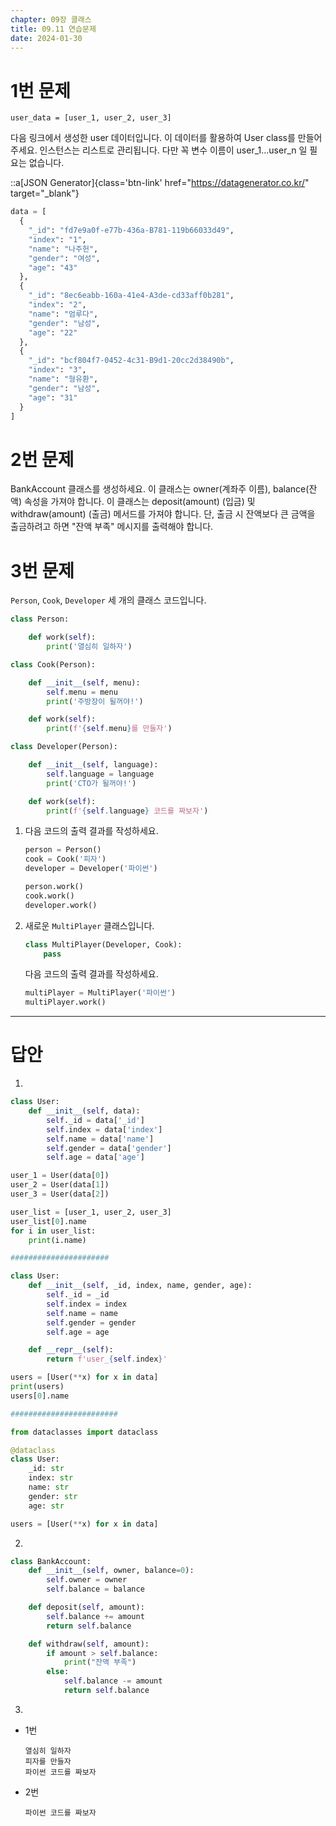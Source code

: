 ```yaml
---
chapter: 09장 클래스
title: 09.11 연습문제
date: 2024-01-30
---
```


# 1번 문제

```
user_data = [user_1, user_2, user_3]
```

다음 링크에서 생성한 user 데이터입니다. 이 데이터를 활용하여 User class를 만들어주세요. 인스턴스는 리스트로 관리됩니다. 다만 꼭 변수 이름이 user_1...user_n 일 필요는 없습니다.

::a[JSON Generator]{class='btn-link' href="https://datagenerator.co.kr/" target="\_blank"}

```python
data = [
  {
    "_id": "fd7e9a0f-e77b-436a-B781-119b66033d49",
    "index": "1",
    "name": "나주헌",
    "gender": "여성",
    "age": "43"
  },
  {
    "_id": "8ec6eabb-160a-41e4-A3de-cd33aff0b281",
    "index": "2",
    "name": "엄루다",
    "gender": "남성",
    "age": "22"
  },
  {
    "_id": "bcf804f7-0452-4c31-B9d1-20cc2d38490b",
    "index": "3",
    "name": "형유환",
    "gender": "남성",
    "age": "31"
  }
]
```

# 2번 문제

BankAccount 클래스를 생성하세요. 이 클래스는 owner(계좌주 이름), balance(잔액) 속성을 가져야 합니다. 이 클래스는 deposit(amount) (입금) 및 withdraw(amount) (출금) 메서드를 가져야 합니다. 단, 출금 시 잔액보다 큰 금액을 출금하려고 하면 "잔액 부족" 메시지를 출력해야 합니다.

# 3번 문제

`Person`, `Cook`, `Developer` 세 개의 클래스 코드입니다.

```python
class Person:

    def work(self):
        print('열심히 일하자')

class Cook(Person):

    def __init__(self, menu):
        self.menu = menu
        print('주방장이 될꺼야!')

    def work(self):
        print(f'{self.menu}를 만들자')

class Developer(Person):

    def __init__(self, language):
        self.language = language
        print('CTO가 될꺼야!')

    def work(self):
        print(f'{self.language} 코드를 짜보자')
```

1. 다음 코드의 출력 결과를 작성하세요.

   ```python
   person = Person()
   cook = Cook('피자')
   developer = Developer('파이썬')

   person.work()
   cook.work()
   developer.work()
   ```

2. 새로운 `MultiPlayer` 클래스입니다.

   ```python
   class MultiPlayer(Developer, Cook):
       pass
   ```

   다음 코드의 출력 결과를 작성하세요.

   ```python
   multiPlayer = MultiPlayer('파이썬')
   multiPlayer.work()
   ```

---

# 답안

1.

```python
class User:
    def __init__(self, data):
        self._id = data['_id']
        self.index = data['index']
        self.name = data['name']
        self.gender = data['gender']
        self.age = data['age']

user_1 = User(data[0])
user_2 = User(data[1])
user_3 = User(data[2])

user_list = [user_1, user_2, user_3]
user_list[0].name
for i in user_list:
    print(i.name)

######################

class User:
    def __init__(self, _id, index, name, gender, age):
        self._id = _id
        self.index = index
        self.name = name
        self.gender = gender
        self.age = age

    def __repr__(self):
        return f'user_{self.index}'

users = [User(**x) for x in data]
print(users)
users[0].name

########################

from dataclasses import dataclass

@dataclass
class User:
    _id: str
    index: str
    name: str
    gender: str
    age: str

users = [User(**x) for x in data]
```

2.

```python
class BankAccount:
    def __init__(self, owner, balance=0):
        self.owner = owner
        self.balance = balance

    def deposit(self, amount):
        self.balance += amount
        return self.balance

    def withdraw(self, amount):
        if amount > self.balance:
            print("잔액 부족")
        else:
            self.balance -= amount
            return self.balance
```

3.

- 1번

  ```
  열심히 일하자
  피자를 만들자
  파이썬 코드를 짜보자
  ```

- 2번

  ```
  파이썬 코드를 짜보자
  ```

